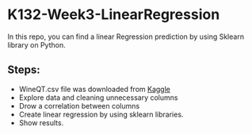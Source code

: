 # K132-Week3-LinearRegression
In this repo, you can find a linear Regression prediction by using Sklearn library on Python.

## Steps:
- WineQT.csv file was downloaded from [Kaggle](https://www.kaggle.com/yasserh/wine-quality-dataset)
- Explore data and cleaning unnecessary columns
- Drow a correlation between columns
- Create linear regression by using sklearn libraries.
- Show results.


